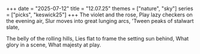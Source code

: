 +++
date = "2025-07-12"
title = "12.07.25"
themes = ["nature", "sky"]
series = ["picks", "keswick25"]
+++
The violet and the rose,
Play lazy checkers on the evening air,
Slur moves into great lunging arcs,
'Tween peaks of stalwart slate,

The belly of the rolling hills,
Lies flat to frame the setting sun behind,
What glory in a scene,
What majesty at play.
